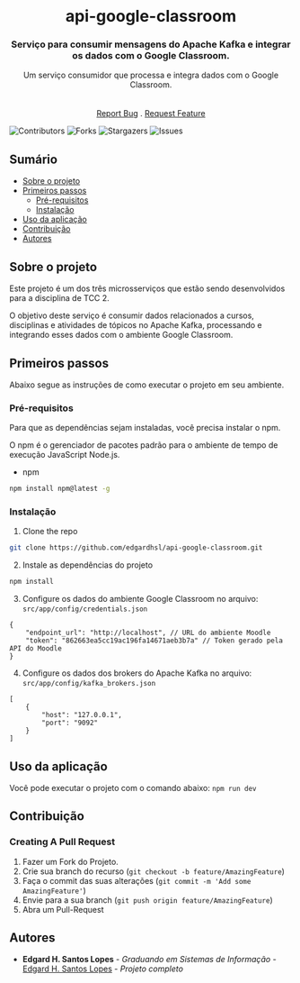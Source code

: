 <br/>
<p align="center">
  <h1 align="center">api-google-classroom</h1>

  <h3 align="center">Serviço para consumir mensagens do Apache Kafka e integrar os dados com o Google Classroom.</h3>

  <p align="center">
    Um serviço consumidor que processa e integra dados com o Google Classroom.
    <br/>
    <br/>
    <br/>
    <a href="https://github.com/edgardhsl/api-google-classroom/issues">Report Bug</a>
    .
    <a href="https://github.com/edgardhsl/api-google-classroom/issues">Request Feature</a>
  </p>
</p>

![Contributors](https://img.shields.io/github/contributors/edgardhsl/api-google-classroom?color=dark-green) ![Forks](https://img.shields.io/github/forks/edgardhsl/api-google-classroom?style=social) ![Stargazers](https://img.shields.io/github/stars/edgardhsl/api-google-classroom?style=social) ![Issues](https://img.shields.io/github/issues/edgardhsl/api-google-classroom) 

## Sumário

* [Sobre o projeto](#sobre-o-projeto)
* [Primeiros passos](#primeiros-passos)
  * [Pré-requisitos](#pré-requisitos)
  * [Instalação](#instalação)
* [Uso da aplicação](#uso-da-aplicação)
* [Contribuição](#contribuição)
* [Autores](#autores)

## Sobre o projeto

Este projeto é um dos três microsserviços que estão sendo desenvolvidos para a disciplina de TCC 2. 

O objetivo deste serviço é consumir dados relacionados a cursos, disciplinas e atividades de tópicos no Apache Kafka, processando e integrando esses dados com o ambiente Google Classroom.

## Primeiros passos

Abaixo segue as instruções de como executar o projeto em seu ambiente.

### Pré-requisitos

Para que as dependências sejam instaladas, você precisa instalar o npm.

O npm é o gerenciador de pacotes padrão para o ambiente de tempo de execução JavaScript Node.js.

* npm

```sh
npm install npm@latest -g
```

### Instalação

1. Clone the repo

```sh
git clone https://github.com/edgardhsl/api-google-classroom.git
```

2. Instale as dependências do projeto

```sh
npm install
```

3. Configure os dados do ambiente Google Classroom no arquivo: `src/app/config/credentials.json`

```JS
{
    "endpoint_url": "http://localhost", // URL do ambiente Moodle
    "token": "862663ea5cc19ac196fa14671aeb3b7a" // Token gerado pela API do Moodle
}
```

4. Configure os dados dos brokers do Apache Kafka no arquivo: `src/app/config/kafka_brokers.json`

```JS
[
    {
        "host": "127.0.0.1",
        "port": "9092"
    }
]
```

## Uso da aplicação

Você pode executar o projeto com o comando abaixo:
`npm run dev`

## Contribuição



### Creating A Pull Request

1. Fazer um Fork do Projeto.
2. Crie sua branch do recurso (`git checkout -b feature/AmazingFeature`)
3. Faça o commit das suas alterações (`git commit -m 'Add some AmazingFeature'`)
4. Envie para a sua branch (`git push origin feature/AmazingFeature`)
5. Abra um Pull-Request

## Autores

* **Edgard H. Santos Lopes** - *Graduando em Sistemas de Informação* - [Edgard H. Santos Lopes](https://github.com/edgardhsl) - *Projeto completo*

